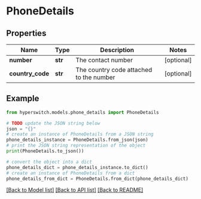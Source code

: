 # PhoneDetails


## Properties

Name | Type | Description | Notes
------------ | ------------- | ------------- | -------------
**number** | **str** | The contact number | [optional] 
**country_code** | **str** | The country code attached to the number | [optional] 

## Example

```python
from hyperswitch.models.phone_details import PhoneDetails

# TODO update the JSON string below
json = "{}"
# create an instance of PhoneDetails from a JSON string
phone_details_instance = PhoneDetails.from_json(json)
# print the JSON string representation of the object
print(PhoneDetails.to_json())

# convert the object into a dict
phone_details_dict = phone_details_instance.to_dict()
# create an instance of PhoneDetails from a dict
phone_details_from_dict = PhoneDetails.from_dict(phone_details_dict)
```
[[Back to Model list]](../README.md#documentation-for-models) [[Back to API list]](../README.md#documentation-for-api-endpoints) [[Back to README]](../README.md)


